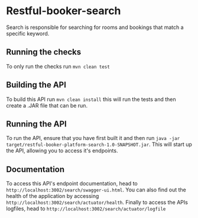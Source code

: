 # Restful-booker-search

Search is responsible for searching for rooms and bookings that match a specific keyword.

## Running the checks

To only run the checks run ```mvn clean test```

## Building the API

To build this API run ```mvn clean install``` this will run the tests and then create a .JAR file that can be run.

## Running the API

To run the API, ensure that you have first built it and then run ```java -jar target/restful-booker-platform-search-1.0-SNAPSHOT.jar```. This will start up the API, allowing you to access it's endpoints.

## Documentation

To access this API's endpoint documentation, head to ```http://localhost:3002/search/swagger-ui.html```. You can also find out the health of the application by accessing ```http://localhost:3002/search/actuator/health```. Finally to access the APIs logfiles, head to ```http://localhost:3002/search/actuator/logfile```
